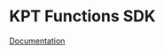 # KPT Functions SDK

[Documentation](https://googlecontainertools.github.io/kpt/guides/producer/functions/ts/)
